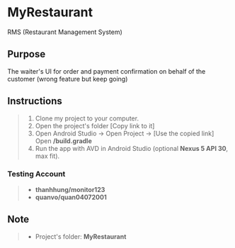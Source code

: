 # MyRestaurant
RMS (Restaurant Management System)

## Purpose
The waiter's UI for order and  payment confirmation on behalf of the customer (wrong feature but keep going)

## Instructions 
>1. Clone my project to your computer.
>2. Open the project's folder [Copy link to it]
>3. Open Android Studio -> Open Project -> [Use the copied link] Open **/build.gradle**
>4. Run the app with AVD in Android Studio (optional **Nexus 5 API 30**, max fit).

 ### Testing Account 
 >- **thanhhung/monitor123** 
 >- **quanvo/quan04072001** 

 ## Note  
 >- Project's folder:  **MyRestaurant**
